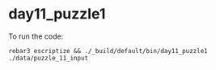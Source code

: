 day11_puzzle1
=====
To run the code:
```
rebar3 escriptize && ./_build/default/bin/day11_puzzle1 ./data/puzzle_11_input
```
